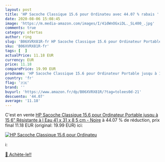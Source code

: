 ```yaml
---
layout: post
title: 'HP Sacoche Classique 15.6 pour Ordinateu avec 44.07 % rabais '
date: 2020-08-06 15:08:45
image: 'https://m.media-amazon.com/images/I/41dWnOGxiDL._SL400_.jpg'
comments: true
category: ofertas
author: ring
slug: 'B06XVRX81R-fr HP Sacoche Classique 15.6 pour Ordinateur Portable jusqu à...'
sku: 'B06XVRX81R-fr'
tags: [  ]
actualPrice: 11.18 EUR
currency: EUR
price: 11.18
comparePrice: 19.99 EUR
prodname: 'HP Sacoche Classique 15.6 pour Ordinateur Portable jusqu à 15 6"  Résistante à l Eau  41 x 31 x 8 5 cm  - Noire'
country: 'fr'
flag: '🇫🇷'
brand: ''
buyurl: 'https://www.amazon.fr/dp/B06XVRX81R/?tag=tolees0d-21'
descuento: '44.07'
average: '11.18'
---
```


C'est en vente [HP Sacoche Classique 15.6 pour Ordinateur Portable jusqu à 15 6"  Résistante à l Eau  41 x 31 x 8 5 cm  - Noire](https://www.amazon.fr/dp/B06XVRX81R/?tag=tolees0d-21)  à  44.07 % de réduction, prix final  11.18 EUR (original: 19.99 EUR) ici:

[![HP Sacoche Classique 15.6 pour Ordinateu](https://m.media-amazon.com/images/I/41dWnOGxiDL._SL400_.jpg)](https://www.amazon.fr/dp/B06XVRX81R/?tag=tolees0d-21)

ℹ️:


[🛒 Achète-le!!](https://www.amazon.fr/dp/B06XVRX81R/?tag=tolees0d-21)
